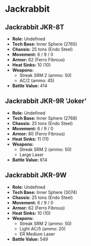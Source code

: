 # Jackrabbit
## Jackrabbit JKR-8T
- **Role:** Undefined
- **Tech Base:** Inner Sphere (2765)
- **Chassis:** 25 tons (Endo Steel)
- **Movement:** 6 / 9 / 0
- **Armor:** 62 (Ferro Fibrous)
- **Heat Sinks:** 10 (10)
- **Weapons:**
  - Streak SRM 2 (ammo: 50)
  - AC/2 (ammo: 45)
- **Battle Value:** 414

## Jackrabbit JKR-9R 'Joker'
- **Role:** Undefined
- **Tech Base:** Inner Sphere (2768)
- **Chassis:** 25 tons (Endo Steel)
- **Movement:** 6 / 9 / 0
- **Armor:** 80 (Ferro Fibrous)
- **Heat Sinks:** 11 (11)
- **Weapons:**
  - Streak SRM 2 (ammo: 50)
  - Large Laser
- **Battle Value:** 614

## Jackrabbit JKR-9W
- **Role:** Undefined
- **Tech Base:** Inner Sphere (3074)
- **Chassis:** 25 tons (Endo Steel)
- **Movement:** 6 / 9 / 0
- **Armor:** 62 (Ferro Fibrous)
- **Heat Sinks:** 10 (10)
- **Weapons:**
  - Streak SRM 2 (ammo: 50)
  - Light AC/5 (ammo: 20)
  - ER Medium Laser
- **Battle Value:** 549

